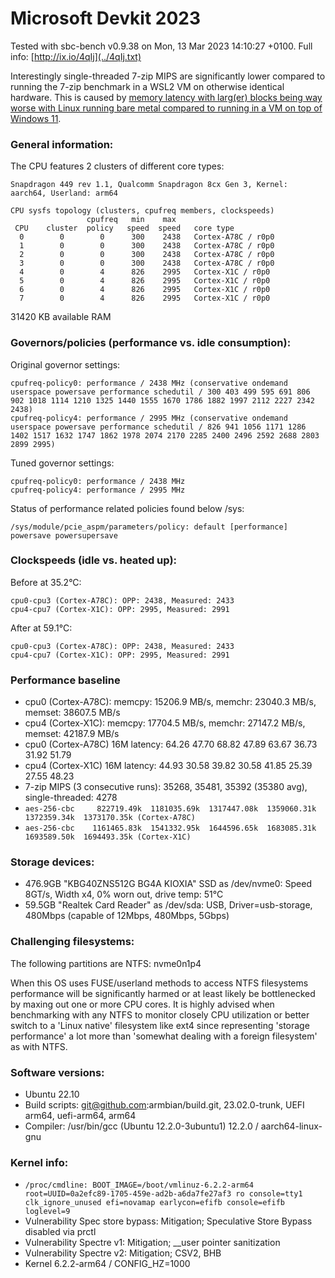 # Microsoft Devkit 2023

Tested with sbc-bench v0.9.38 on Mon, 13 Mar 2023 14:10:27 +0100. Full info: [http://ix.io/4qIj](../4qIj.txt)

Interestingly single-threaded 7-zip MIPS are significantly lower compared to running the 7-zip benchmark in a WSL2 VM on otherwise identical hardware. This is caused by [memory latency with larg(er) blocks being way worse with Linux running bare metal compared to running in a VM on top of Windows 11](https://github.com/ThomasKaiser/sbc-bench/issues/60#issuecomment-1466069724).

### General information:

The CPU features 2 clusters of different core types:

    Snapdragon 449 rev 1.1, Qualcomm Snapdragon 8cx Gen 3, Kernel: aarch64, Userland: arm64

    CPU sysfs topology (clusters, cpufreq members, clockspeeds)
                     cpufreq   min    max
     CPU    cluster  policy   speed  speed   core type
      0        0        0      300    2438   Cortex-A78C / r0p0
      1        0        0      300    2438   Cortex-A78C / r0p0
      2        0        0      300    2438   Cortex-A78C / r0p0
      3        0        0      300    2438   Cortex-A78C / r0p0
      4        0        4      826    2995   Cortex-X1C / r0p0
      5        0        4      826    2995   Cortex-X1C / r0p0
      6        0        4      826    2995   Cortex-X1C / r0p0
      7        0        4      826    2995   Cortex-X1C / r0p0

31420 KB available RAM

### Governors/policies (performance vs. idle consumption):

Original governor settings:

    cpufreq-policy0: performance / 2438 MHz (conservative ondemand userspace powersave performance schedutil / 300 403 499 595 691 806 902 1018 1114 1210 1325 1440 1555 1670 1786 1882 1997 2112 2227 2342 2438)
    cpufreq-policy4: performance / 2995 MHz (conservative ondemand userspace powersave performance schedutil / 826 941 1056 1171 1286 1402 1517 1632 1747 1862 1978 2074 2170 2285 2400 2496 2592 2688 2803 2899 2995)

Tuned governor settings:

    cpufreq-policy0: performance / 2438 MHz
    cpufreq-policy4: performance / 2995 MHz

Status of performance related policies found below /sys:

    /sys/module/pcie_aspm/parameters/policy: default [performance] powersave powersupersave

### Clockspeeds (idle vs. heated up):

Before at 35.2°C:

    cpu0-cpu3 (Cortex-A78C): OPP: 2438, Measured: 2433
    cpu4-cpu7 (Cortex-X1C): OPP: 2995, Measured: 2991

After at 59.1°C:

    cpu0-cpu3 (Cortex-A78C): OPP: 2438, Measured: 2433
    cpu4-cpu7 (Cortex-X1C): OPP: 2995, Measured: 2991

### Performance baseline

  * cpu0 (Cortex-A78C): memcpy: 15206.9 MB/s, memchr: 23040.3 MB/s, memset: 38607.5 MB/s
  * cpu4 (Cortex-X1C): memcpy: 17704.5 MB/s, memchr: 27147.2 MB/s, memset: 42187.9 MB/s
  * cpu0 (Cortex-A78C) 16M latency: 64.26 47.70 68.82 47.89 63.67 36.73 31.92 51.79
  * cpu4 (Cortex-X1C) 16M latency: 44.93 30.58 39.82 30.58 41.85 25.39 27.55 48.23
  * 7-zip MIPS (3 consecutive runs): 35268, 35481, 35392 (35380 avg), single-threaded: 4278
  * `aes-256-cbc     822719.49k  1181035.69k  1317447.08k  1359060.31k  1372359.34k  1373170.35k (Cortex-A78C)`
  * `aes-256-cbc    1161465.83k  1541332.95k  1644596.65k  1683085.31k  1693589.50k  1694493.35k (Cortex-X1C)`

### Storage devices:

  * 476.9GB "KBG40ZNS512G BG4A KIOXIA" SSD as /dev/nvme0: Speed 8GT/s, Width x4, 0% worn out, drive temp: 51°C
  * 59.5GB "Realtek Card Reader" as /dev/sda: USB, Driver=usb-storage, 480Mbps (capable of 12Mbps, 480Mbps, 5Gbps)

### Challenging filesystems:

The following partitions are NTFS: nvme0n1p4

When this OS uses FUSE/userland methods to access NTFS filesystems performance
will be significantly harmed or at least likely be bottlenecked by maxing out
one or more CPU cores. It is highly advised when benchmarking with any NTFS to
monitor closely CPU utilization or better switch to a 'Linux native' filesystem
like ext4 since representing 'storage performance' a lot more than 'somewhat
dealing with a foreign filesystem' as with NTFS.

### Software versions:

  * Ubuntu 22.10
  * Build scripts: git@github.com:armbian/build.git, 23.02.0-trunk, UEFI arm64, uefi-arm64, arm64
  * Compiler: /usr/bin/gcc (Ubuntu 12.2.0-3ubuntu1) 12.2.0 / aarch64-linux-gnu

### Kernel info:

  * `/proc/cmdline: BOOT_IMAGE=/boot/vmlinuz-6.2.2-arm64 root=UUID=0a2efc89-1705-459e-ad2b-a6da7fe27af3 ro console=tty1 clk_ignore_unused efi=novamap earlycon=efifb console=efifb loglevel=9`
  * Vulnerability Spec store bypass: Mitigation; Speculative Store Bypass disabled via prctl
  * Vulnerability Spectre v1:        Mitigation; __user pointer sanitization
  * Vulnerability Spectre v2:        Mitigation; CSV2, BHB
  * Kernel 6.2.2-arm64 / CONFIG_HZ=1000
